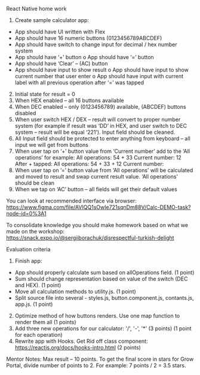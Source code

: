 React Native home work
1. Create sample calculator app:
- App should have UI written with Flex
- App should have 16 numeric buttons (0123456789ABCDEF)
- App should have switch to change input for decimal / hex number system
- App should have ‘+’ button o App should have ‘=’ button
- App should have ‘Clear’ – (AC) button
- App should have input to show result o App should have input to show
current number that user enter o App should have input with current label
with all previous operation after ‘=’ was tapped

2. Initial state for result = 0
3. When HEX enabled – all 16 buttons available
4. When DEC enabled – only (0123456789) available, (ABCDEF) buttons disabled
5. When user switch HEX / DEX – result will convert to proper number system (for
example if result was ‘DD’ in HEX, and user switch to DEC system – result will be
equal ‘221’). Input field should be cleaned.
6. All Input field should be protected to enter anything from keyboard – all input
we will get from buttons
7. When user tap on ‘+’ button value from ‘Current number’ add to the ‘All
operations’
for example:
All operations: 54 + 33
Current number: 12
After + tapped:
All operations: 54 + 33 + 12
Current number:
8. When user tap on ’=’ button value from ‘All operations’ will be calculated and
moved to result and swap current result value. ‘All operations’ should be clean
9. When we tap on ‘AC’ button – all fields will get their default values

You can look at recommended interface via browser:
https://www.figma.com/file/AVIQQ1sOwIe721sqnDm88V/Calc-DEMO-task?node-id=0%3A1

To consolidate knowledge you should make homework based on what we made on the workshop:
https://snack.expo.io/@sergiiborachuk/disrespectful-turkish-delight

Evaluation criteria
1. Finish app:
- App should properly calculate sum based on allOperations field. (1 point)
- Sum should change representation based on value of the switch (DEC and HEX). (1 point)
- Move all calculation methods to utility.js. (1 point)
- Split source file into several - styles.js, button.component.js, contants.js, app.js. (1 point)
2. Optimize method of how buttons renders. Use one map function to render them all (1 points)
3. Add three new operations for our calculator: '/', '-', '*'
(3 points) (1 point for each operation)
4. Rewrite app with Hooks. Get Rid off class component:
https://reactjs.org/docs/hooks-intro.html (2 points)

Mentor Notes:
Max result – 10 points. To get the final score in stars for Grow Portal, divide number of points to 2.
For example: 7 points / 2 = 3.5 stars. 

